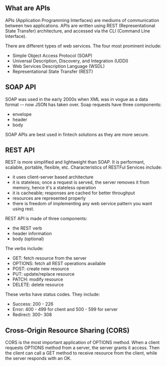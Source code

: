 ## What are APIs
APIs (Application Programming Interfaces) are mediums of communication between two applications. APIs are 
written using REST (Representational State Transfer) architecture, and accessed via the CLI (Command LIne Interface).

There are different types of web services. The four most prominent include:

- Simple Object Access Protocol (SOAP)
- Universal Description, Discovery, and Integration (UDDI)
- Web Services Description Language (WSDL)
- Representational State Transfer (REST)

## SOAP API
SOAP was used in the early 2000s when XML was in vogue as a data format -- now JSON has taken over. Soap requests have 
three components:
- envelope
- header
- body

SOAP APIs are best used in fintech solutions as they are more secure.

## REST API
REST is more simplified and lightweight than SOAP. It is performant, scalable, portable, flexible, etc. 
Characteristics of RESTFul Services include:
- it uses client-server based architecture
- it is stateless; once a request is served, the server removes it from memory, hence it's a stateless operation
- it is cacheable; responses are cached for better throughput
- resources are represented properly
- there is freedom of implementing any web service pattern you want using rest.

REST API is made of three components:
- the REST verb
- header information
- body (optional)

The verbs include:
- GET: fetch resource from the server
- OPTIONS: fetch all REST operations available
- POST: create new resource
- PUT: update/replace resource
- PATCH: modify resource
- DELETE: delete resource

These verbs have status codes. They include:

- Success: 200 - 226
- Error: 400 - 499 for client and 500 - 599 for server
- Redirect: 300- 308

## Cross-Origin Resource Sharing (CORS)
CORS is the most important application of OPTIONS method. When a client requests OPTIONS method from a server, the 
server grants it access. Then the client can call a GET method to receive resource from the client, while the server 
responds with an OK.